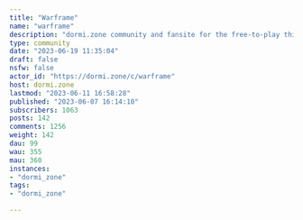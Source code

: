 ```yaml
---
title: "Warframe" 
name: "warframe"
description: "dormi.zone community and fansite for the free-to-play third-person co-op action shooter, Warframe. The game is currently in open beta on PC, PlayStation 4 & 5, Xbox One & Series X/S, and Nintendo Switch.Got a question for the /c/warframe mods? [Send a message!](/u/warframe_mods@dormi.zone)### Strike SystemWe use a 3 strike system. **Strikes are given for breaking the Golden Rule, Excessive Trolling Rule, repeated failure to credit artwork, or for continued spam after a warning.** Upon the third strike, the offending user is banned from accessing dormi.zone.**Extreme offenses, including but not limited to wishing death on another user or extreme bigotry will result in an instant permanent ban from dormi.zone.**### Rules on dormi.zoneThe following rules apply to users registered on dormi.zone, as well as users from instances federated with dormi.zone who interact with our users and communities.#### Posts, Comments & Private MessagesThese rules apply to posts and comments within dormi.zone communities, as well as private messages that include users registered on dormi.zone.##### Golden RuleDo not be rude, condescending, hateful, or discriminatory.##### Excessive Trolling RuleDo not intentionally mislead or antagonize others or act contrarian.##### Prohibited ContentDo not post any of the following:- pornographic content.- sexual or suggestive content involving minors or individuals appearing as such.- content that encourages or incites (real-life) violence.- content that conducts or encourages threats, harassment or bullying- another person's personal or confidential information- content that impersonates another person in a misleading or deceptive mannerViolating this rule will result in an instant ban from dormi.zone.##### Ban Evasion RuleDo not create an account to evade punishment or avoid restrictions.#### Posts & CommentsThese rules apply to posts and comments within dormi.zone communities.##### Accusation RuleYou may only accuse another person's or organization's integrity, business practices, etc. if you have sufficient evidence.##### Begging RuleDo not beg for in-game items.##### Link Obfuscation RuleDo not obfuscate links using link shorteners like bit.ly.##### Naming RuleYou must obscure other person's names or usernames in your posts and comments.##### Real World ControversyDo not introduce politics or other real-world controvery in your posts and comments.##### Spoiler FormattingWhen the sidebar of a community states that Spoiler Formatting is being enforced, the following rules apply for posts that involve lore/story spoilers:- You must begin the title of your spoiler post with [Spoiler] and not include the actual spoiler in the title.- Comments containing spoilers outside of spoiler posts must be formatted as a spoiler block, [see here](https://join-lemmy.org/docs/en/users/02-media.html).#### Posts onlyThese rules apply only to posts within dormi.zone communities.##### Context RulePosts with vague or no context or with little-to-no information are removed.##### Expired Event RuleEvent posts are removed after the event (alert, invasion, etc.) is over.##### Fluff Post Quality RuleMeme posts must be 100% (or very close to it) Warframe content, even if it's modelled after an existing meme template.##### Help Desk RulePosts that involve issues with your Warframe account are removed and referred to the [official Warframe support desk](https://digitalextremes.zendesk.com/home).##### Relevance RulePosts that are not directly related to the community they're posted in are removed. A clever title or text placed over an image are not enough.##### Creative Content RuleYou must limit posts of your own creative content (Captura,art, videos, etc.) to twice a calendar week, starting on Sunday, with at least 24 hours in between.##### Trading RulePosts that offer trades or exchanges of any kind are removed.##### Recruitment RuleSquad recruitment posts are removed and redirected to the pinned Squad Recruitment post."
type: community
date: "2023-06-19 11:35:04"
draft: false
nsfw: false
actor_id: "https://dormi.zone/c/warframe"
host: dormi.zone
lastmod: "2023-06-11 16:58:28"
published: "2023-06-07 16:14:10"
subscribers: 1063
posts: 142
comments: 1256
weight: 142
dau: 99
wau: 355
mau: 360
instances:
- "dormi_zone"
tags: 
- "dormi_zone"

---
```

